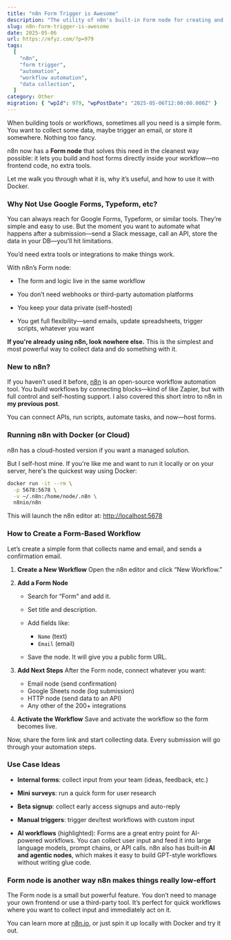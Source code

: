 ```yaml
---
title: "n8n Form Trigger is Awesome"
description: "The utility of n8n's built-in Form node for creating and hosting forms directly within automation workflows is explored. Advantages over traditional form tools, setup with Docker, and various use cases, including AI-powered automations, are detailed."
slug: n8n-form-trigger-is-awesome
date: 2025-05-06
url: https://mfyz.com/?p=979
tags:
  [
    "n8n",
    "form trigger",
    "automation",
    "workflow automation",
    "data collection",
  ]
category: Other
migration: { "wpId": 979, "wpPostDate": "2025-05-06T12:00:00.000Z" }
---
```


When building tools or workflows, sometimes all you need is a simple form. You want to collect some data, maybe trigger an email, or store it somewhere. Nothing too fancy.

n8n now has a **Form node** that solves this need in the cleanest way possible: it lets you build and host forms directly inside your workflow—no frontend code, no extra tools.

Let me walk you through what it is, why it’s useful, and how to use it with Docker.

### Why Not Use Google Forms, Typeform, etc?

You can always reach for Google Forms, Typeform, or similar tools. They’re simple and easy to use. But the moment you want to automate what happens after a submission—send a Slack message, call an API, store the data in your DB—you’ll hit limitations.

You’d need extra tools or integrations to make things work.

With n8n’s Form node:

- The form and logic live in the same workflow

- You don’t need webhooks or third-party automation platforms

- You keep your data private (self-hosted)

- You get full flexibility—send emails, update spreadsheets, trigger scripts, whatever you want

**If you're already using n8n, look nowhere else.** This is the simplest and most powerful way to collect data and do something with it.

### New to n8n?

If you haven’t used it before, [n8n](https://n8n.io/) is an open-source workflow automation tool. You build workflows by connecting blocks—kind of like Zapier, but with full control and self-hosting support. I also covered this short intro to n8n in **my previous post**.

You can connect APIs, run scripts, automate tasks, and now—host forms.

### Running n8n with Docker (or Cloud)

n8n has a cloud-hosted version if you want a managed solution.

But I self-host mine. If you're like me and want to run it locally or on your server, here's the quickest way using Docker:

```sh
docker run -it --rm \
  -p 5678:5678 \
  -v ~/.n8n:/home/node/.n8n \
  n8nio/n8n

```

This will launch the n8n editor at: [](http://localhost:5678/)[http://localhost:5678](http://localhost:5678)

### How to Create a Form-Based Workflow

Let’s create a simple form that collects name and email, and sends a confirmation email.

1.  **Create a New Workflow** Open the n8n editor and click “New Workflow.”

2.  **Add a Form Node**

    - Search for “Form” and add it.
    - Set title and description.
    - Add fields like:

      - `Name` (text)
      - `Email` (email)

    - Save the node. It will give you a public form URL.

3.  **Add Next Steps** After the Form node, connect whatever you want:

    - Email node (send confirmation)
    - Google Sheets node (log submission)
    - HTTP node (send data to an API)
    - Any other of the 200+ integrations

4.  **Activate the Workflow** Save and activate the workflow so the form becomes live.

Now, share the form link and start collecting data. Every submission will go through your automation steps.

### Use Case Ideas

- **Internal forms**: collect input from your team (ideas, feedback, etc.)

- **Mini surveys**: run a quick form for user research

- **Beta signup**: collect early access signups and auto-reply

- **Manual triggers**: trigger dev/test workflows with custom input

- **AI workflows** (highlighted): Forms are a great entry point for AI-powered workflows. You can collect user input and feed it into large language models, prompt chains, or API calls. n8n also has built-in **AI and agentic nodes**, which makes it easy to build GPT-style workflows without writing glue code.

### Form node is another way n8n makes things really low-effort

The Form node is a small but powerful feature. You don’t need to manage your own frontend or use a third-party tool. It’s perfect for quick workflows where you want to collect input and immediately act on it.

You can learn more at [n8n.io](https://n8n.io/), or just spin it up locally with Docker and try it out.
